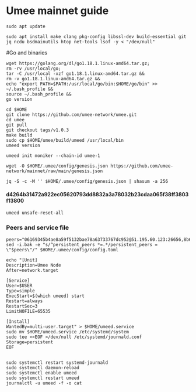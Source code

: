 # Umee mainnet guide

    sudo apt update
    
    sudo apt install make clang pkg-config libssl-dev build-essential git jq ncdu bsdmainutils htop net-tools lsof -y < "/dev/null"

#Go and binaries 

    wget https://golang.org/dl/go1.18.1.linux-amd64.tar.gz;
    rm -rv /usr/local/go;
    tar -C /usr/local -xzf go1.18.1.linux-amd64.tar.gz &&
    rm -v go1.18.1.linux-amd64.tar.gz &&
    echo "export PATH=$PATH:/usr/local/go/bin:$HOME/go/bin" >> ~/.bash_profile &&
    source ~/.bash_profile &&
    go version

    cd $HOME 
    git clone https://github.com/umee-network/umee.git
    cd umee
    git pull
    git checkout tags/v1.0.3
    make build
    sudo cp $HOME/umee/build/umeed /usr/local/bin
    umeed version

    umeed init moniker --chain-id umee-1

    wget -O $HOME/.umee/config/genesis.json https://github.com/umee-network/mainnet/raw/main/genesis.json
    
    jq -S -c -M '' $HOME/.umee/config/genesis.json | shasum -a 256
#### d4264b31472a922ec05620793dd8832a3a78032b23cdaa065f38ff3803f13800

    umeed unsafe-reset-all 
    
### Peers and service file
    peers="06169345b4ae8a59f5132bae78a63733767dc952@51.195.60.123:26656,8b6baf477cd6c5fde18573a57767e0bb0083a8ce@116.202.36.138:26656,f00230b900b2e03a0ebfb0cec024bc0229f4043f@135.181.223.194:26656,31c2b4851604cb0f88909116bc2029b2af392767@194.163.166.56:26656,e324ca5fad08769325921ed042b76bdb1df41e12@162.55.131.220:26656,4720fe172f90026e72723c38d75f4f20611bc792@88.198.70.2:26656,7d2b275cea5dc30a90c9657220b2ef9cf02dfe87@157.90.179.182:26656,d9c0fc2da0bf7b22b92f3cd89b4e98ff089fe446@65.21.132.226:56656,ae41472c094737bef61450c11f1b4978c0a3550d@18.144.151.186:26656,f6b22c8d26370afd0b3e5e78697e19f7a2fb8c73@144.217.74.27:26656,d0659fc256c3e6f99def7a7b16500097065a67e9@195.201.170.172:26656,5ec673b49eea3198f7c0df0782d62e0b7a7d5b9f@51.195.60.117:26656,cce3ded2638edcaf804e4fa18a4a988cd19e9ee1@148.251.152.54:26656,66377bf9c7d2106f8fb2814d105b934e2cf9bde8@78.46.66.6:26656,6dfab3a8a1d692c6270758757cb2026005a10622@65.108.106.252:26656,b7c7e560f13988dc00c6892c813ff6c459521917@44.231.119.182:26656,60349afbb66bfa51d466a1807b6034c8a8446b41@34.215.214.32:26656,96391162797cbdf10982cda8866913be471fbdd4@44.230.43.94:26656,9f86f8acfa46ac5380796328fe0d7daff5038f56@3.37.216.115:26656,629ce04f882462999de6791b0c4010dba5dafaaf@142.132.201.53:26656,77F54319D6F62C17036CA71B3F88365F652BF79F@169.197.142.149:26656,912b7279934187f8c94eacdc21a2e0bdee245eef@54.241.232.181:26656,94a928e1f5ebbc5fae12400c7d8bbdad8b197ad2@52.79.49.253:26656,870c0a786dc941f8ebecd2772c41c014b6cf8899@51.210.118.65:26656,47dd32dc5aa926ff76d8e53a4bc1fcf596cb254c@38.242.205.238:26656,efbcd2de6981fa7f692771e1b845c780c310e2fe@176.9.17.230:26656"
    sed -i.bak -e "s/^persistent_peers *=.*/persistent_peers = \"$peers\"/" $HOME/.umee/config/config.toml 

    echo "[Unit]
    Description=Umee Node
    After=network.target 
    
    [Service]
    User=$USER
    Type=simple
    ExecStart=$(which umeed) start
    Restart=always
    RestartSec=3
    LimitNOFILE=65535 
    
    [Install]
    WantedBy=multi-user.target" > $HOME/umeed.service
    sudo mv $HOME/umeed.service /etc/systemd/system
    sudo tee <<EOF >/dev/null /etc/systemd/journald.conf
    Storage=persistent
    EOF 
  
  
    sudo systemctl restart systemd-journald
    sudo systemctl daemon-reload
    sudo systemctl enable umeed
    sudo systemctl restart umeed
    journalctl -u umeed -f -o cat
  
  
